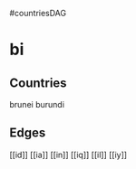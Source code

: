 #countriesDAG
# bi

## Countries
brunei
burundi

## Edges
[[id]]
[[ia]]
[[in]]
[[iq]]
[[il]]
[[iy]]
